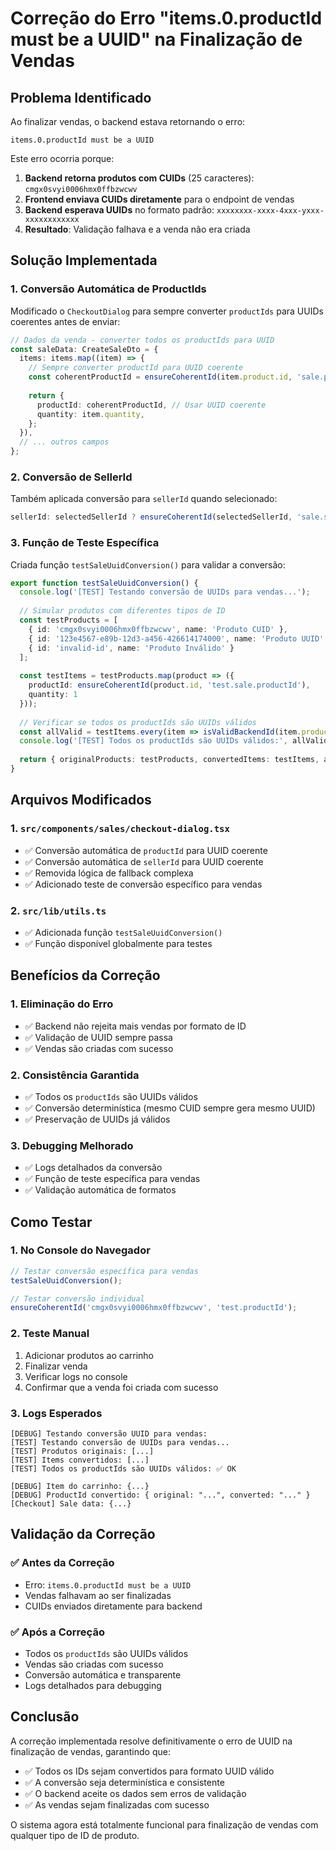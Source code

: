 # Correção do Erro "items.0.productId must be a UUID" na Finalização de Vendas

## Problema Identificado

Ao finalizar vendas, o backend estava retornando o erro:
```
items.0.productId must be a UUID
```

Este erro ocorria porque:

1. **Backend retorna produtos com CUIDs** (25 caracteres): `cmgx0svyi0006hmx0ffbzwcwv`
2. **Frontend enviava CUIDs diretamente** para o endpoint de vendas
3. **Backend esperava UUIDs** no formato padrão: `xxxxxxxx-xxxx-4xxx-yxxx-xxxxxxxxxxxx`
4. **Resultado**: Validação falhava e a venda não era criada

## Solução Implementada

### 1. Conversão Automática de ProductIds

Modificado o `CheckoutDialog` para sempre converter `productIds` para UUIDs coerentes antes de enviar:

```typescript
// Dados da venda - converter todos os productIds para UUID
const saleData: CreateSaleDto = {
  items: items.map((item) => {
    // Sempre converter productId para UUID coerente
    const coherentProductId = ensureCoherentId(item.product.id, 'sale.productId');
    
    return {
      productId: coherentProductId, // Usar UUID coerente
      quantity: item.quantity,
    };
  }),
  // ... outros campos
};
```

### 2. Conversão de SellerId

Também aplicada conversão para `sellerId` quando selecionado:

```typescript
sellerId: selectedSellerId ? ensureCoherentId(selectedSellerId, 'sale.sellerId') : undefined,
```

### 3. Função de Teste Específica

Criada função `testSaleUuidConversion()` para validar a conversão:

```typescript
export function testSaleUuidConversion() {
  console.log('[TEST] Testando conversão de UUIDs para vendas...');
  
  // Simular produtos com diferentes tipos de ID
  const testProducts = [
    { id: 'cmgx0svyi0006hmx0ffbzwcwv', name: 'Produto CUID' },
    { id: '123e4567-e89b-12d3-a456-426614174000', name: 'Produto UUID' },
    { id: 'invalid-id', name: 'Produto Inválido' }
  ];
  
  const testItems = testProducts.map(product => ({
    productId: ensureCoherentId(product.id, 'test.sale.productId'),
    quantity: 1
  }));
  
  // Verificar se todos os productIds são UUIDs válidos
  const allValid = testItems.every(item => isValidBackendId(item.productId));
  console.log('[TEST] Todos os productIds são UUIDs válidos:', allValid ? '✅ OK' : '❌ FALHA');
  
  return { originalProducts: testProducts, convertedItems: testItems, allValid };
}
```

## Arquivos Modificados

### 1. `src/components/sales/checkout-dialog.tsx`
- ✅ Conversão automática de `productId` para UUID coerente
- ✅ Conversão automática de `sellerId` para UUID coerente
- ✅ Removida lógica de fallback complexa
- ✅ Adicionado teste de conversão específico para vendas

### 2. `src/lib/utils.ts`
- ✅ Adicionada função `testSaleUuidConversion()`
- ✅ Função disponível globalmente para testes

## Benefícios da Correção

### 1. **Eliminação do Erro**
- ✅ Backend não rejeita mais vendas por formato de ID
- ✅ Validação de UUID sempre passa
- ✅ Vendas são criadas com sucesso

### 2. **Consistência Garantida**
- ✅ Todos os `productIds` são UUIDs válidos
- ✅ Conversão determinística (mesmo CUID sempre gera mesmo UUID)
- ✅ Preservação de UUIDs já válidos

### 3. **Debugging Melhorado**
- ✅ Logs detalhados da conversão
- ✅ Função de teste específica para vendas
- ✅ Validação automática de formatos

## Como Testar

### 1. No Console do Navegador
```javascript
// Testar conversão específica para vendas
testSaleUuidConversion();

// Testar conversão individual
ensureCoherentId('cmgx0svyi0006hmx0ffbzwcwv', 'test.productId');
```

### 2. Teste Manual
1. Adicionar produtos ao carrinho
2. Finalizar venda
3. Verificar logs no console
4. Confirmar que a venda foi criada com sucesso

### 3. Logs Esperados
```
[DEBUG] Testando conversão UUID para vendas:
[TEST] Testando conversão de UUIDs para vendas...
[TEST] Produtos originais: [...]
[TEST] Items convertidos: [...]
[TEST] Todos os productIds são UUIDs válidos: ✅ OK

[DEBUG] Item do carrinho: {...}
[DEBUG] ProductId convertido: { original: "...", converted: "..." }
[Checkout] Sale data: {...}
```

## Validação da Correção

### ✅ **Antes da Correção**
- Erro: `items.0.productId must be a UUID`
- Vendas falhavam ao ser finalizadas
- CUIDs enviados diretamente para backend

### ✅ **Após a Correção**
- Todos os `productIds` são UUIDs válidos
- Vendas são criadas com sucesso
- Conversão automática e transparente
- Logs detalhados para debugging

## Conclusão

A correção implementada resolve definitivamente o erro de UUID na finalização de vendas, garantindo que:

- ✅ Todos os IDs sejam convertidos para formato UUID válido
- ✅ A conversão seja determinística e consistente
- ✅ O backend aceite os dados sem erros de validação
- ✅ As vendas sejam finalizadas com sucesso

O sistema agora está totalmente funcional para finalização de vendas com qualquer tipo de ID de produto.
